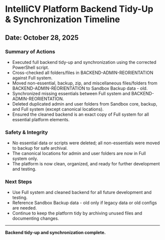# IntelliCV Platform Backend Tidy-Up & Synchronization Timeline

## Date: October 28, 2025

### Summary of Actions
- Executed full backend tidy-up and synchronization using the corrected PowerShell script.
- Cross-checked all folders/files in BACKEND-ADMIN-REORIENTATION against Full system.
- Moved non-essential, backup, zip, and miscellaneous files/folders from BACKEND-ADMIN-REORIENTATION to Sandbox Backup data - old.
- Synchronized missing essentials between Full system and BACKEND-ADMIN-REORIENTATION.
- Deleted duplicated admin and user folders from Sandbox core, backup, and Full system (except canonical locations).
- Ensured the cleaned backend is an exact copy of Full system for all essential platform elements.

### Safety & Integrity
- No essential data or scripts were deleted; all non-essentials were moved to backup for safe archival.
- The canonical locations for admin and user folders are now in Full system only.
- The platform is now clean, organized, and ready for further development and testing.

### Next Steps
- Use Full system and cleaned backend for all future development and testing.
- Reference Sandbox Backup data - old only if legacy data or old configs are needed.
- Continue to keep the platform tidy by archiving unused files and documenting changes.

---

**Backend tidy-up and synchronization complete.**
